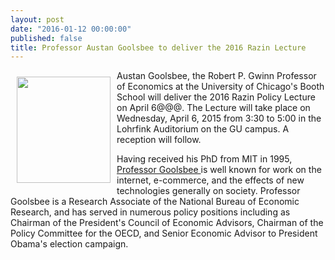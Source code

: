 ```yaml
---
layout: post
date: "2016-01-12 00:00:00"
published: false
title: Professor Austan Goolsbee to deliver the 2016 Razin Lecture
---
```




<p> <img style="float: left; width: 150px; height: 170px; margin: 10px;" src="{{ site.baseurl }}/assets/images/Akerlof.jpg" />
  Austan Goolsbee, the Robert P. Gwinn Professor of Economics at the University of Chicago's Booth School  will deliver the 2016 Razin Policy Lecture on April 6@@@.  The Lecture will take place on Wednesday, April 6, 2015 from 3:30 to 5:00 in the Lohrfink Auditorium on the GU campus. A reception will follow. </p>
<p> Having received his PhD from MIT in 1995, <a href= "http://explore.georgetown.edu/people/gaa53/">  Professor Goolsbee </a> is well known for  work on the internet, e-commerce, and the effects of new technologies generally on society.  Professor Goolsbee is a Research Associate of the National Bureau of Economic Research, and has served in numerous policy positions including as Chairman of the President's Council of Economic Advisors, Chairman of the Policy Committee for the OECD, and Senior Economic Advisor to President Obama's  election campaign.  </p>  

